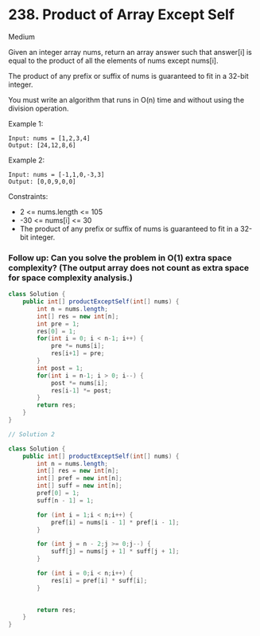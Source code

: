 # 238. Product of Array Except Self
Medium


Given an integer array nums, return an array answer such that answer[i] is equal to the product of all the elements of nums except nums[i].

The product of any prefix or suffix of nums is guaranteed to fit in a 32-bit integer.

You must write an algorithm that runs in O(n) time and without using the division operation.

 

Example 1:
```
Input: nums = [1,2,3,4]
Output: [24,12,8,6]
```
Example 2:
```
Input: nums = [-1,1,0,-3,3]
Output: [0,0,9,0,0]
 ```

Constraints:

- 2 <= nums.length <= 105
- -30 <= nums[i] <= 30
- The product of any prefix or suffix of nums is guaranteed to fit in a 32-bit integer.
 

### Follow up: Can you solve the problem in O(1) extra space complexity? (The output array does not count as extra space for space complexity analysis.)

```java
class Solution {
    public int[] productExceptSelf(int[] nums) {
        int n = nums.length;
        int[] res = new int[n];
        int pre = 1;
        res[0] = 1;
        for(int i = 0; i < n-1; i++) {
            pre *= nums[i];
            res[i+1] = pre;
        }
        int post = 1;
        for(int i = n-1; i > 0; i--) {
            post *= nums[i];
            res[i-1] *= post;
        }
        return res;
    }
}

// Solution 2

class Solution {
    public int[] productExceptSelf(int[] nums) {
        int n = nums.length;
        int[] res = new int[n];
        int[] pref = new int[n];
        int[] suff = new int[n];
        pref[0] = 1;
        suff[n - 1] = 1;

        for (int i = 1;i < n;i++) {
            pref[i] = nums[i - 1] * pref[i - 1];
        }

        for (int j = n - 2;j >= 0;j--) {
            suff[j] = nums[j + 1] * suff[j + 1];
        }

        for (int i = 0;i < n;i++) {
            res[i] = pref[i] * suff[i];
        }

        
        return res;
    }
}  
```
